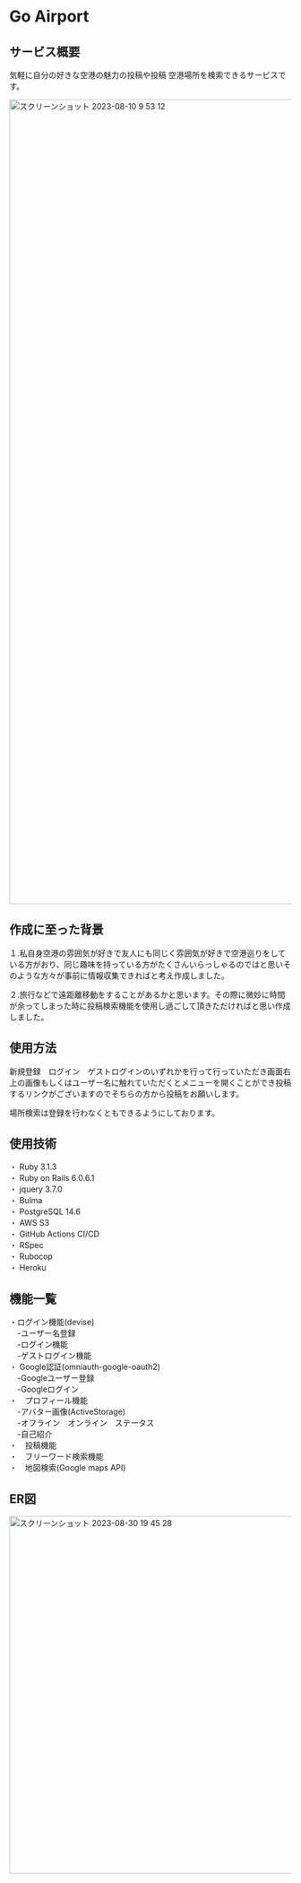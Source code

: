 # Go Airport

## サービス概要
気軽に自分の好きな空港の魅力の投稿や投稿 空港場所を検索できるサービスです。

<img width="1436" alt="スクリーンショット 2023-08-10 9 53 12" src="https://github.com/uno-teppei/Work/assets/102563081/9b71504e-d19c-4b5e-8720-7e61203cbceb">


## 作成に至った背景
１.私自身空港の雰囲気が好きで友人にも同じく雰囲気が好きで空港巡りをしている方がおり、同じ趣味を持っている方がたくさんいらっしゃるのではと思いそのような方々が事前に情報収集できればと考え作成しました。

２.旅行などで遠距離移動をすることがあるかと思います。その際に微妙に時間が余ってしまった時に投稿検索機能を使用し過ごして頂きただければと思い作成しました。

## 使用方法
新規登録　ログイン　ゲストログインのいずれかを行って行っていただき画面右上の画像もしくはユーザー名に触れていただくとメニューを開くことができ投稿するリンクがございますのでそちらの方から投稿をお願いします。<br>

場所検索は登録を行わなくともできるようにしております。
## 使用技術
・ Ruby 3.1.3<br>
・ Ruby on Rails 6.0.6.1<br>
・ jquery 3.7.0<br>
・ Bulma<br>
・ PostgreSQL 14.6<br>
・ AWS S3<br>
・ GitHub Actions CI/CD<br>
・ RSpec<br>
・ Rubocop<br>
・ Heroku<br>

## 機能一覧
・ログイン機能(devise)<br>
　-ユーザー名登録<br>
　-ログイン機能<br>
　-ゲストログイン機能<br>
・ Google認証(omniauth-google-oauth2)<br>
　-Googleユーザー登録<br>
　-Googleログイン<br>
・　プロフィール機能<br>
　-アバター画像(ActiveStorage)<br>
　-オフライン　オンライン　ステータス<br>
　-自己紹介<br>
・　投稿機能<br>
・　フリーワード検索機能<br>
・　地図検索(Google maps API)<br>

## ER図

<img width="638" alt="スクリーンショット 2023-08-30 19 45 28" src="https://github.com/unoteppei/Airport/assets/143475813/90c8e4b8-b593-45c4-bdb4-70fa9ed31c60">

